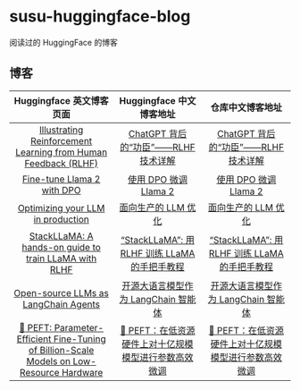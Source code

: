 # susu-huggingface-blog

阅读过的 HuggingFace 的博客

## 博客

|Huggingface 英文博客页面|Huggingface 中文博客地址|仓库中文博客地址|
|:-:|:-:|:-:|
|[Illustrating Reinforcement Learning from Human Feedback (RLHF)](https://huggingface.co/blog/rlhf)|[ChatGPT 背后的“功臣”——RLHF 技术详解](https://huggingface.co/blog/zh/rlhf)|[ChatGPT 背后的“功臣”——RLHF 技术详解](./zh/00001_rlhf.md)|
|[Fine-tune Llama 2 with DPO](https://huggingface.co/blog/dpo-trl)|[使用 DPO 微调 Llama 2](https://huggingface.co/blog/zh/dpo-trl)|[使用 DPO 微调 Llama 2](./zh/00002_dpo-trl.md)|
|[Optimizing your LLM in production](https://huggingface.co/blog/optimize-llm)|[面向生产的 LLM 优化](https://huggingface.co/blog/zh/optimize-llm)|[面向生产的 LLM 优化](./zh/00003_optimize-llm.md)|
|[StackLLaMA: A hands-on guide to train LLaMA with RLHF](https://huggingface.co/blog/stackllama)|[“StackLLaMA”: 用 RLHF 训练 LLaMA 的手把手教程](https://huggingface.co/blog/zh/stackllama)|[“StackLLaMA”: 用 RLHF 训练 LLaMA 的手把手教程](./zh/00004_stackllama.md)|
|[Open-source LLMs as LangChain Agents](https://huggingface.co/blog/open-source-llms-as-agents)|[开源大语言模型作为 LangChain 智能体](https://huggingface.co/blog/zh/open-source-llms-as-agents)|[开源大语言模型作为 LangChain 智能体](./zh/00005_open-source-llms-as-agents.md)|
|[🤗 PEFT: Parameter-Efficient Fine-Tuning of Billion-Scale Models on Low-Resource Hardware](https://huggingface.co/blog/peft)|[🤗 PEFT：在低资源硬件上对十亿规模模型进行参数高效微调](https://huggingface.co/blog/zh/peft)|[🤗 PEFT：在低资源硬件上对十亿规模模型进行参数高效微调](./zh/00006_peft.md)|